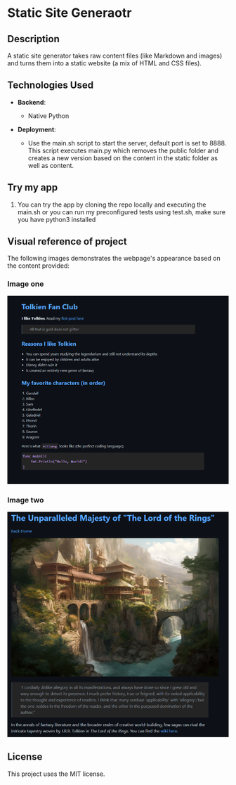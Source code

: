 # Static Site Generaotr

## Description

A static site generator takes raw content files (like Markdown and images) and turns them into a static website (a mix of HTML and CSS files).


## Technologies Used

- **Backend**:

  - Native Python

- **Deployment**:

  - Use the main.sh script to start the server, default port is set to 8888. This script executes main.py which removes the public folder and creates a new version based on the content in the static folder as well as content.

## Try my app

1. You can try the app by cloning the repo locally and executing the main.sh or you can run my preconfigured tests using test.sh, make sure you have python3 installed

## Visual reference of project

The following images demonstrates the webpage's appearance based on the content provided:

### Image one

![](render.png)

### Image two

![](render2.png)


## License

This project uses the MIT license.
